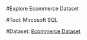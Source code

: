 #Explore Ecommerce Dataset 

#Tool: 
Mircosoft SQL

#Dataset: 
[Ecommerce Dataset](bigquery-public-data.google_analytics_sample.ga_sessions_2017)







